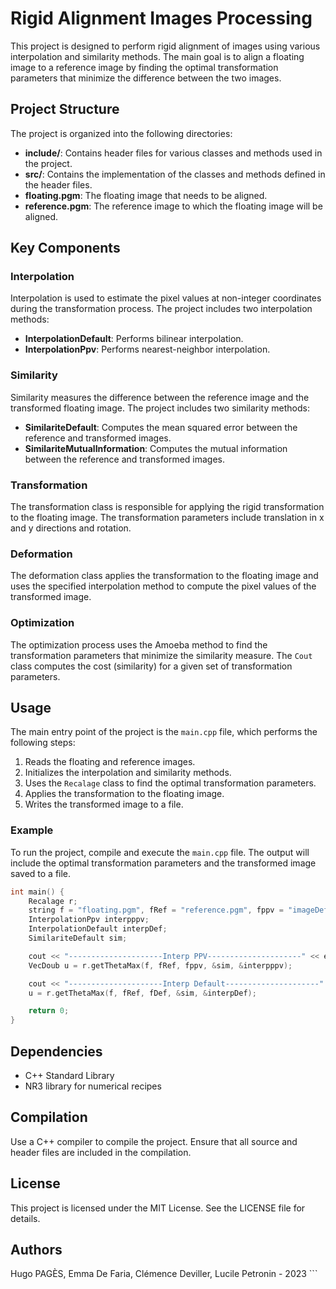 # Rigid Alignment Images Processing

This project is designed to perform rigid alignment of images using various interpolation and similarity methods. The main goal is to align a floating image to a reference image by finding the optimal transformation parameters that minimize the difference between the two images.

## Project Structure

The project is organized into the following directories:

- **include/**: Contains header files for various classes and methods used in the project.
- **src/**: Contains the implementation of the classes and methods defined in the header files.
- **floating.pgm**: The floating image that needs to be aligned.
- **reference.pgm**: The reference image to which the floating image will be aligned.

## Key Components

### Interpolation

Interpolation is used to estimate the pixel values at non-integer coordinates during the transformation process. The project includes two interpolation methods:

- **InterpolationDefault**: Performs bilinear interpolation.
- **InterpolationPpv**: Performs nearest-neighbor interpolation.

### Similarity

Similarity measures the difference between the reference image and the transformed floating image. The project includes two similarity methods:

- **SimilariteDefault**: Computes the mean squared error between the reference and transformed images.
- **SimilariteMutualInformation**: Computes the mutual information between the reference and transformed images.

### Transformation

The transformation class is responsible for applying the rigid transformation to the floating image. The transformation parameters include translation in x and y directions and rotation.

### Deformation

The deformation class applies the transformation to the floating image and uses the specified interpolation method to compute the pixel values of the transformed image.

### Optimization

The optimization process uses the Amoeba method to find the transformation parameters that minimize the similarity measure. The `Cout` class computes the cost (similarity) for a given set of transformation parameters.

## Usage

The main entry point of the project is the `main.cpp` file, which performs the following steps:

1. Reads the floating and reference images.
2. Initializes the interpolation and similarity methods.
3. Uses the `Recalage` class to find the optimal transformation parameters.
4. Applies the transformation to the floating image.
5. Writes the transformed image to a file.

### Example

To run the project, compile and execute the `main.cpp` file. The output will include the optimal transformation parameters and the transformed image saved to a file.

```cpp
int main() {
    Recalage r;
    string f = "floating.pgm", fRef = "reference.pgm", fppv = "imageDefPpv.pgm", fDef = "imageDef.pgm";
    InterpolationPpv interpppv;
    InterpolationDefault interpDef;
    SimilariteDefault sim;

    cout << "---------------------Interp PPV---------------------" << endl;
    VecDoub u = r.getThetaMax(f, fRef, fppv, &sim, &interpppv);

    cout << "---------------------Interp Default---------------------" << endl;
    u = r.getThetaMax(f, fRef, fDef, &sim, &interpDef);

    return 0;
}
```
## Dependencies
- C++ Standard Library
-  NR3 library for numerical recipes

## Compilation
Use a C++ compiler to compile the project. Ensure that all source and header files are included in the compilation.

## License
This project is licensed under the MIT License. See the LICENSE file for details.


## Authors
Hugo PAGÈS, Emma De Faria, Clémence Deviller, Lucile Petronin - 2023 ```